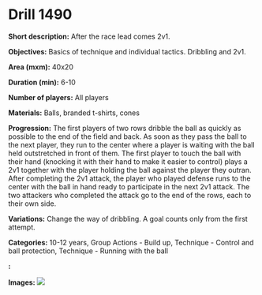 # Drill 1490

**Short description:**
After the race lead comes 2v1.

**Objectives:**
Basics of technique and individual tactics. Dribbling and 2v1.

**Area (mxm):**
40x20

**Duration (min):**
6-10

**Number of players:**
All players

**Materials:**
Balls, branded t-shirts, cones

**Progression:**
The first players of two rows dribble the ball as quickly as possible to the end of the field and back. As soon as they pass the ball to the next player, they run to the center where a player is waiting with the ball held outstretched in front of them. The first player to touch the ball with their hand (knocking it with their hand to make it easier to control) plays a 2v1 together with the player holding the ball against the player they outran. After completing the 2v1 attack, the player who played defense runs to the center with the ball in hand ready to participate in the next 2v1 attack. The two attackers who completed the attack go to the end of the rows, each to their own side.

**Variations:**
Change the way of dribbling. A goal counts only from the first attempt.

**Categories:**
10-12 years, Group Actions - Build up, Technique - Control and ball protection, Technique - Running with the ball

**:**


**Images:**
![](https://www.coachingfutsal.com/\images\d2c56660-505e-40a3-b9bc-6602954695a8_282.png)

